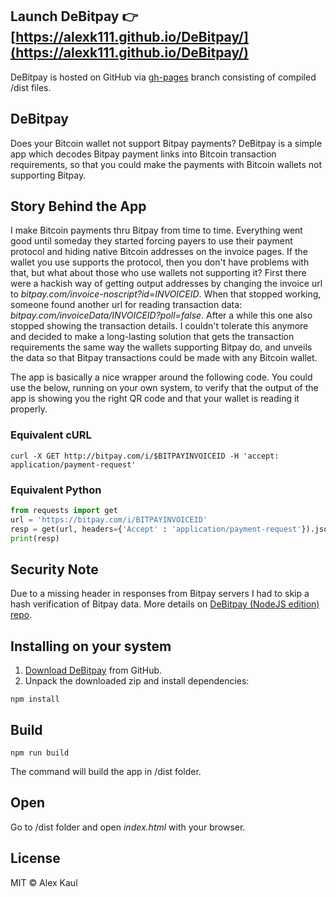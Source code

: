 ## Launch DeBitpay 👉 [https://alexk111.github.io/DeBitpay/](https://alexk111.github.io/DeBitpay/)

DeBitpay is hosted on GitHub via [gh-pages](https://github.com/alexk111/DeBitpay/tree/gh-pages) branch consisting of compiled /dist files.

## DeBitpay

Does your Bitcoin wallet not support Bitpay payments? DeBitpay is a simple app which decodes Bitpay payment links into Bitcoin transaction requirements, so that you could make the payments with Bitcoin wallets not supporting Bitpay.

## Story Behind the App

I make Bitcoin payments thru Bitpay from time to time. Everything went good until someday they started forcing payers to use their payment protocol and hiding native Bitcoin addresses on the invoice pages. If the wallet you use supports the protocol, then you don't have problems with that, but what about those who use wallets not supporting it? First there were a hackish way of getting output addresses by changing the invoice url to *bitpay.com/invoice-noscript?id=INVOICEID*. When that stopped working, someone found another url for reading transaction data: *bitpay.com/invoiceData/INVOICEID?poll=false*. After a while this one also stopped showing the transaction details. I couldn't tolerate this anymore and decided to make a long-lasting solution that gets the transaction requirements the same way the wallets supporting Bitpay do, and unveils the data so that Bitpay transactions could be made with any Bitcoin wallet.

The app is basically a nice wrapper around the following code.  You could use the below, running on your own system, to verify that the output of the app is showing you the right QR code and that your wallet is reading it properly.

### Equivalent cURL
```curl -X GET http://bitpay.com/i/$BITPAYINVOICEID -H 'accept: application/payment-request'```
### Equivalent Python
```python
from requests import get
url = 'https://bitpay.com/i/BITPAYINVOICEID'
resp = get(url, headers={'Accept' : 'application/payment-request'}).json()
print(resp)
```

## Security Note

Due to a missing header in responses from Bitpay servers I had to skip a hash verification of Bitpay data. More details on [DeBitpay (NodeJS edition) repo](https://github.com/alexk111/DeBitpay-nodejs).

## Installing on your system

1. [Download DeBitpay](https://github.com/alexk111/DeBitpay/archive/master.zip) from GitHub.
2. Unpack the downloaded zip and install dependencies:

```
npm install
```

## Build

```
npm run build
```

The command will build the app in /dist folder.

## Open

Go to /dist folder and open *index.html* with your browser.

## License

MIT © Alex Kaul
